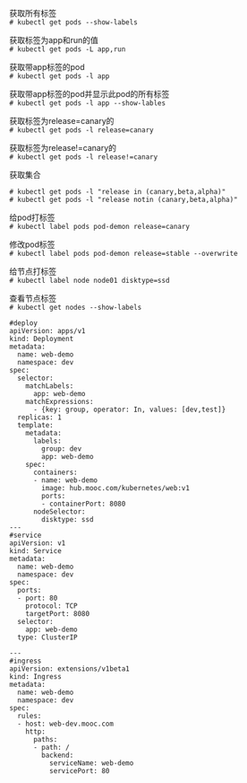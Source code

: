 获取所有标签  
``` # kubectl get pods --show-labels ```  

获取标签为app和run的值  
``` # kubectl get pods -L app,run ```  

获取带app标签的pod  
``` # kubectl get pods -l app ```  

获取带app标签的pod并显示此pod的所有标签  
``` # kubectl get pods -l app --show-lables ```  

获取标签为release=canary的  
``` # kubectl get pods -l release=canary ```  

获取标签为release!=canary的  
``` # kubectl get pods -l release!=canary ```  

获取集合  
```                      key              value
# kubectl get pods -l "release in (canary,beta,alpha)"
# kubectl get pods -l "release notin (canary,beta,alpha)"
```  

给pod打标签  
``` # kubectl label pods pod-demon release=canary ```  

修改pod标签  
``` # kubectl label pods pod-demon release=stable --overwrite ```  

给节点打标签  
``` # kubectl label node node01 disktype=ssd ```  

查看节点标签  
``` # kubectl get nodes --show-labels ```  

```
#deploy
apiVersion: apps/v1
kind: Deployment
metadata:
  name: web-demo
  namespace: dev
spec:
  selector:
    matchLabels:
      app: web-demo
    matchExpressions:
      - {key: group, operator: In, values: [dev,test]}
  replicas: 1
  template:
    metadata:
      labels:
        group: dev
        app: web-demo
    spec:
      containers:
      - name: web-demo
        image: hub.mooc.com/kubernetes/web:v1
        ports:
        - containerPort: 8080
      nodeSelector:
        disktype: ssd
---
#service
apiVersion: v1
kind: Service
metadata:
  name: web-demo
  namespace: dev
spec:
  ports:
  - port: 80
    protocol: TCP
    targetPort: 8080
  selector:
    app: web-demo
  type: ClusterIP

---
#ingress
apiVersion: extensions/v1beta1
kind: Ingress
metadata:
  name: web-demo
  namespace: dev
spec:
  rules:
  - host: web-dev.mooc.com
    http:
      paths:
      - path: /
        backend:
          serviceName: web-demo
          servicePort: 80
```
